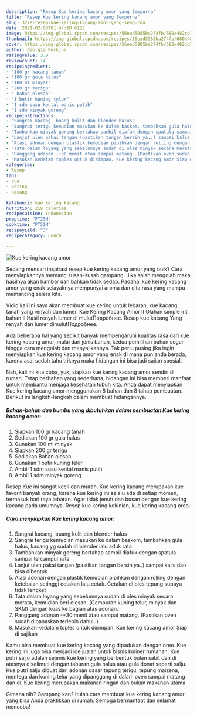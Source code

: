 ```yaml
---
description: "Resep Kue kering kacang amor yang Sempurna"
title: "Resep Kue kering kacang amor yang Sempurna"
slug: 3278-resep-kue-kering-kacang-amor-yang-sempurna
date: 2021-02-03T01:47:18.612Z
image: https://img-global.cpcdn.com/recipes/56ead5985ba274fb/680x482cq70/kue-kering-kacang-amor-foto-resep-utama.jpg
thumbnail: https://img-global.cpcdn.com/recipes/56ead5985ba274fb/680x482cq70/kue-kering-kacang-amor-foto-resep-utama.jpg
cover: https://img-global.cpcdn.com/recipes/56ead5985ba274fb/680x482cq70/kue-kering-kacang-amor-foto-resep-utama.jpg
author: Georgia Perkins
ratingvalue: 3.9
reviewcount: 14
recipeingredient:
- "100 gr kacang tanah"
- "100 gr gula halus"
- "100 ml minyak"
- "200 gr terigu"
- " Bahan olesan"
- "1 butir kuning telur"
- "1 sdm susu kental manis putih"
- "1 sdm minyak goreng"
recipeinstructions:
- "Sangrai kacang, buang kulit dan blender halus"
- "Sangrai terigu kemudian masukan ke dalam baskom, tambahkan gula halus, kacang yg sudah di blender lalu aduk rata"
- "Tambahkan minyak goreng bertahap sambil diafuk dengan spatula sampai tercampur rata"
- "Lanjut ulen pakai tangan (pastikan tangan bersih ya..) sampai kalis dan bisa dibentuk"
- "Alasi adonan dengan plastik kemudian pipihkan dengan rolling dengan ketebalan setinggi cetakan lalu cetak. Cetakan di oles tepung supaya tidak lengket"
- "Tata dalam loyang yang sebelumnya sudah di oles minyak secara merata, kemudian beri olesan. (Campuran kuning telur, minyak dan SKM) dengan kuas ke bagian atas adonan."
- "Panggang adonan -+30 menit atau sampai matang. (Pastikan oven sudah dipanaskan terlebih dahulu)"
- "Masukan kedalam toples untuk disimpan. Kue kering kacang amor Siap di sajikan"
categories:
- Resep
tags:
- kue
- kering
- kacang

katakunci: kue kering kacang 
nutrition: 219 calories
recipecuisine: Indonesian
preptime: "PT25M"
cooktime: "PT51M"
recipeyield: "3"
recipecategory: Lunch

---
```



![Kue kering kacang amor](https://img-global.cpcdn.com/recipes/56ead5985ba274fb/680x482cq70/kue-kering-kacang-amor-foto-resep-utama.jpg)

Sedang mencari inspirasi resep kue kering kacang amor yang unik? Cara menyiapkannya memang susah-susah gampang. Jika salah mengolah maka hasilnya akan hambar dan bahkan tidak sedap. Padahal kue kering kacang amor yang enak selayaknya mempunyai aroma dan cita rasa yang mampu memancing selera kita.

Vidio kali ini saya akan membuat kue kering untuk lebaran, kue kacang tanah yang renyah dan lumer. Kue Kering Kacang Amor II Olahan simple irit bahan II Hasil renyah lumer di mulutПодробнее. Resep kue kacang Yang renyah dan lumer dimulutПодробнее.

Ada beberapa hal yang sedikit banyak mempengaruhi kualitas rasa dari kue kering kacang amor, mulai dari jenis bahan, kedua pemilihan bahan segar hingga cara mengolah dan menyajikannya. Tak perlu pusing jika ingin menyiapkan kue kering kacang amor yang enak di mana pun anda berada, karena asal sudah tahu triknya maka hidangan ini bisa jadi sajian spesial.


Nah, kali ini kita coba, yuk, siapkan kue kering kacang amor sendiri di rumah. Tetap berbahan yang sederhana, hidangan ini bisa memberi manfaat untuk membantu menjaga kesehatan tubuh kita. Anda dapat menyiapkan Kue kering kacang amor menggunakan 8 bahan dan 8 tahap pembuatan. Berikut ini langkah-langkah dalam membuat hidangannya.

<!--inarticleads1-->

##### Bahan-bahan dan bumbu yang dibutuhkan dalam pembuatan Kue kering kacang amor:

1. Siapkan 100 gr kacang tanah
1. Sediakan 100 gr gula halus
1. Gunakan 100 ml minyak
1. Siapkan 200 gr terigu
1. Sediakan  Bahan olesan:
1. Gunakan 1 butir kuning telur
1. Ambil 1 sdm susu kental manis putih
1. Ambil 1 sdm minyak goreng


Resep Kue ini sangat kecil dan murah. Kue kering kacang merupakan kue favorit banyak orang, karena kue kering ini selalu ada di setiap momen, termasuk hari raya lebaran. Agar tidak jenuh dan bosan dengan kue kering kacang pada umumnya. Resep kue kering kekinian, kue kering kacang oreo. 

<!--inarticleads2-->

##### Cara menyiapkan Kue kering kacang amor:

1. Sangrai kacang, buang kulit dan blender halus
1. Sangrai terigu kemudian masukan ke dalam baskom, tambahkan gula halus, kacang yg sudah di blender lalu aduk rata
1. Tambahkan minyak goreng bertahap sambil diafuk dengan spatula sampai tercampur rata
1. Lanjut ulen pakai tangan (pastikan tangan bersih ya..) sampai kalis dan bisa dibentuk
1. Alasi adonan dengan plastik kemudian pipihkan dengan rolling dengan ketebalan setinggi cetakan lalu cetak. Cetakan di oles tepung supaya tidak lengket
1. Tata dalam loyang yang sebelumnya sudah di oles minyak secara merata, kemudian beri olesan. (Campuran kuning telur, minyak dan SKM) dengan kuas ke bagian atas adonan.
1. Panggang adonan -+30 menit atau sampai matang. (Pastikan oven sudah dipanaskan terlebih dahulu)
1. Masukan kedalam toples untuk disimpan. Kue kering kacang amor Siap di sajikan


Kamu bisa membuat kue kering kacang yang dipadukan dengan oreo. Kue kering ini juga bisa menjadi ide jualan untuk bisnis kuliner rumahan. Kue putri salju adalah sejenis kue kering yang berbentuk bulan sabit dan di atasnya diselimuti dengan taburan gula halus atau gula donat seperti salju. Kue putri salju dibuat dari adonan dasar tepung terigu, tepung maizena, mentega dan kuning telur yang dipanggang di dalam oven sampai matang dan di. Kue kering merupakan makanan ringan dan bukan makanan utama. 

Gimana nih? Gampang kan? Itulah cara membuat kue kering kacang amor yang bisa Anda praktikkan di rumah. Semoga bermanfaat dan selamat mencoba!
